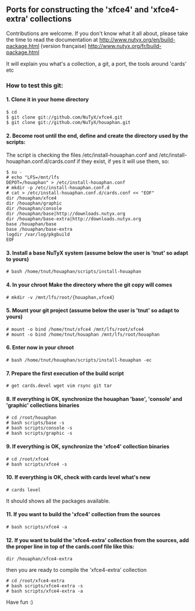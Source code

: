 ## Ports for constructing the 'xfce4' and 'xfce4-extra' collections

Contributions are welcome. If you don't know what it all about, please take the time to read the documentation at
http://www.nutyx.org/en/build-package.html
(version française)
http://www.nutyx.org/fr/build-package.html

It will explain you what's a collection, a git, a port, the tools around 'cards' etc

### How to test this git:

#### 1. Clone it in your home directory

    $ cd
    $ git clone git://github.com/NuTyX/xfce4.git
    $ git clone git://github.com/NuTyX/houaphan.git

#### 2. Become root until the end, define and create the directory used by the scripts:

 The script is checking the files /etc/install-houaphan.conf and /etc/install-houaphan.conf.d/cards.conf if they exist, if yes it will use them, so:

    $ su -
    # echo "LFS=/mnt/lfs
    DEPOT=/houaphan" > /etc/install-houaphan.conf
    # mkdir -p /etc/install-houaphan.conf.d
    # cat > /etc/install-houaphan.conf.d/cards.conf << "EOF"
    dir /houaphan/xfce4
    dir /houaphan/graphic
    dir /houaphan/console
    dir /houaphan/base|http://downloads.nutyx.org
    dir /houaphan/base-extra|http://downloads.nutyx.org
    base /houaphan/base
    base /houaphan/base-extra
    logdir /var/log/pkgbuild
    EOF

#### 3. Install a base NuTyX system (assume below the user is 'tnut' so adapt to yours)

    # bash /home/tnut/houaphan/scripts/install-houaphan

#### 4. In your chroot Make the directory where the git copy will comes

    # mkdir -v /mnt/lfs/root/{houaphan,xfce4}

#### 5. Mount your git project (assume below the user is 'tnut' so adapt to yours)

    # mount -o bind /home/tnut/xfce4 /mnt/lfs/root/xfce4
    # mount -o bind /home/tnut/houaphan /mnt/lfs/root/houaphan

#### 6. Enter now in your chroot

    # bash /home/tnut/houaphan/scripts/install-houaphan -ec

#### 7. Prepare the first execution of the build script

    # get cards.devel wget vim rsync git tar
 
#### 8. If everything is OK, synchronize the  houaphan 'base', 'console' and 'graphic' collections binaries

    # cd /root/houaphan
    # bash scripts/base -s
    # bash scripts/console -s
    # bash scripts/graphic -s
    
#### 9. If everything is OK, synchronize the 'xfce4' collection binaries 

    # cd /root/xfce4
    # bash scripts/xfce4 -s

#### 10. If everything is OK, check with cards level what's new

    # cards level

 It should shows all the packages available.

#### 11. If you want to build the 'xfce4' collection from the sources

    # bash scripts/xfce4 -a

#### 12. If you want to build the 'xfce4-extra' collection from the sources, add the proper line in top of the cards.conf file like this:

    dir /houaphan/xfce4-extra

 then you are ready to compile the 'xfce4-extra' collection

    # cd /root/xfce4-extra
    # bash scripts/xfce4-extra -s
    # bash scripts/xfce4-extra -a 

Have fun :)
